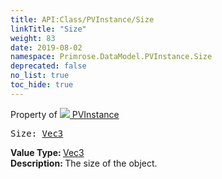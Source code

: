 ```yaml
---
title: API:Class/PVInstance/Size
linkTitle: "Size"
weight: 83
date: 2019-08-02
namespace: Primrose.DataModel.PVInstance.Size
deprecated: false
no_list: true
toc_hide: true
---
```

Property of <a href="/docs/api-reference/Class/PVInstance"><img src="/icons/silk/default.png"/>&nbsp;PVInstance</a>
<pre class="method-declaration">
Size: <a class="type" href="/docs/api-reference/DataType/Vec3">Vec3</a></pre>
<b>Value Type: </b>
<a class="type" href="/docs/api-reference/DataType/Vec3">Vec3</a>
<br/>
<b>Description: </b>
The size of the object.

